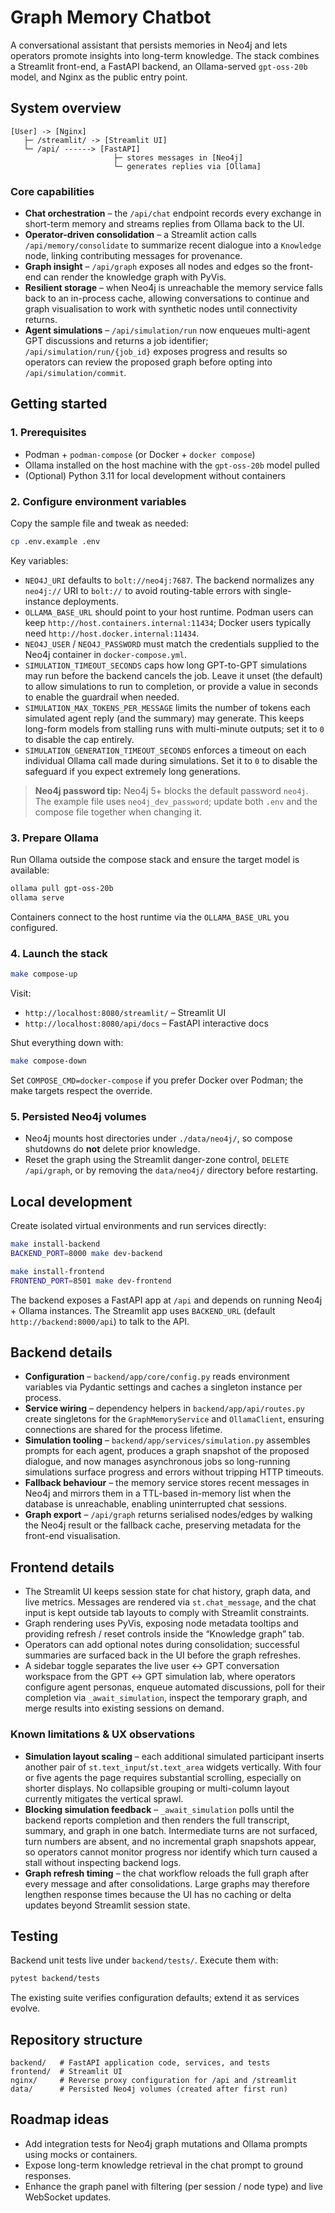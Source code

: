 # Graph Memory Chatbot

A conversational assistant that persists memories in Neo4j and lets operators promote insights into long-term knowledge. The stack combines a Streamlit front-end, a FastAPI backend, an Ollama-served `gpt-oss-20b` model, and Nginx as the public entry point.

## System overview

```
[User] -> [Nginx]
   ├─ /streamlit/ -> [Streamlit UI]
   └─ /api/ ------> [FastAPI]
                       ├─ stores messages in [Neo4j]
                       └─ generates replies via [Ollama]
```

### Core capabilities

- **Chat orchestration** – the `/api/chat` endpoint records every exchange in short-term memory and streams replies from Ollama back to the UI.
- **Operator-driven consolidation** – a Streamlit action calls `/api/memory/consolidate` to summarize recent dialogue into a `Knowledge` node, linking contributing messages for provenance.
- **Graph insight** – `/api/graph` exposes all nodes and edges so the front-end can render the knowledge graph with PyVis.
- **Resilient storage** – when Neo4j is unreachable the memory service falls back to an in-process cache, allowing conversations to continue and graph visualisation to work with synthetic nodes until connectivity returns.
- **Agent simulations** – `/api/simulation/run` now enqueues multi-agent GPT discussions and returns a job identifier; `/api/simulation/run/{job_id}` exposes progress and results so operators can review the proposed graph before opting into `/api/simulation/commit`.

## Getting started

### 1. Prerequisites

- Podman + `podman-compose` (or Docker + `docker compose`)
- Ollama installed on the host machine with the `gpt-oss-20b` model pulled
- (Optional) Python 3.11 for local development without containers

### 2. Configure environment variables

Copy the sample file and tweak as needed:

```bash
cp .env.example .env
```

Key variables:

- `NEO4J_URI` defaults to `bolt://neo4j:7687`. The backend normalizes any `neo4j://` URI to `bolt://` to avoid routing-table errors with single-instance deployments.
- `OLLAMA_BASE_URL` should point to your host runtime. Podman users can keep `http://host.containers.internal:11434`; Docker users typically need `http://host.docker.internal:11434`.
- `NEO4J_USER` / `NEO4J_PASSWORD` must match the credentials supplied to the Neo4j container in `docker-compose.yml`.
- `SIMULATION_TIMEOUT_SECONDS` caps how long GPT-to-GPT simulations may run before the backend cancels the job. Leave it unset (the default) to allow simulations to run to completion, or provide a value in seconds to enable the guardrail when needed.
- `SIMULATION_MAX_TOKENS_PER_MESSAGE` limits the number of tokens each simulated agent reply (and the summary) may generate. This keeps long-form models from stalling runs with multi-minute outputs; set it to `0` to disable the cap entirely.
- `SIMULATION_GENERATION_TIMEOUT_SECONDS` enforces a timeout on each individual Ollama call made during simulations. Set it to `0` to disable the safeguard if you expect extremely long generations.

> **Neo4j password tip:** Neo4j 5+ blocks the default password `neo4j`. The example file uses `neo4j_dev_password`; update both `.env` and the compose file together when changing it.

### 3. Prepare Ollama

Run Ollama outside the compose stack and ensure the target model is available:

```bash
ollama pull gpt-oss-20b
ollama serve
```

Containers connect to the host runtime via the `OLLAMA_BASE_URL` you configured.

### 4. Launch the stack

```bash
make compose-up
```

Visit:

- `http://localhost:8080/streamlit/` – Streamlit UI
- `http://localhost:8080/api/docs` – FastAPI interactive docs

Shut everything down with:

```bash
make compose-down
```

Set `COMPOSE_CMD=docker-compose` if you prefer Docker over Podman; the make targets respect the override.

### 5. Persisted Neo4j volumes

- Neo4j mounts host directories under `./data/neo4j/`, so compose shutdowns do **not** delete prior knowledge.
- Reset the graph using the Streamlit danger-zone control, `DELETE /api/graph`, or by removing the `data/neo4j/` directory before restarting.

## Local development

Create isolated virtual environments and run services directly:

```bash
make install-backend
BACKEND_PORT=8000 make dev-backend

make install-frontend
FRONTEND_PORT=8501 make dev-frontend
```

The backend exposes a FastAPI app at `/api` and depends on running Neo4j + Ollama instances. The Streamlit app uses `BACKEND_URL` (default `http://backend:8000/api`) to talk to the API.

## Backend details

- **Configuration** – `backend/app/core/config.py` reads environment variables via Pydantic settings and caches a singleton instance per process.
- **Service wiring** – dependency helpers in `backend/app/api/routes.py` create singletons for the `GraphMemoryService` and `OllamaClient`, ensuring connections are shared for the process lifetime.
- **Simulation tooling** – `backend/app/services/simulation.py` assembles prompts for each agent, produces a graph snapshot of the proposed dialogue, and now manages asynchronous jobs so long-running simulations surface progress and errors without tripping HTTP timeouts.
- **Fallback behaviour** – the memory service stores recent messages in Neo4j and mirrors them in a TTL-based in-memory list when the database is unreachable, enabling uninterrupted chat sessions.
- **Graph export** – `/api/graph` returns serialised nodes/edges by walking the Neo4j result or the fallback cache, preserving metadata for the front-end visualisation.

## Frontend details

- The Streamlit UI keeps session state for chat history, graph data, and live metrics. Messages are rendered via `st.chat_message`, and the chat input is kept outside tab layouts to comply with Streamlit constraints.
- Graph rendering uses PyVis, exposing node metadata tooltips and providing refresh / reset controls inside the “Knowledge graph” tab.
- Operators can add optional notes during consolidation; successful summaries are surfaced back in the UI before the graph refreshes.
- A sidebar toggle separates the live user ↔ GPT conversation workspace from the GPT ↔ GPT simulation lab, where operators configure agent personas, enqueue automated discussions, poll for their completion via `_await_simulation`, inspect the temporary graph, and merge results into existing sessions on demand.

### Known limitations & UX observations

- **Simulation layout scaling** – each additional simulated participant inserts another pair of `st.text_input`/`st.text_area` widgets vertically. With four or five agents the page requires substantial scrolling, especially on shorter displays. No collapsible grouping or multi-column layout currently mitigates the vertical sprawl.
- **Blocking simulation feedback** – `_await_simulation` polls until the backend reports completion and then renders the full transcript, summary, and graph in one batch. Intermediate turns are not surfaced, turn numbers are absent, and no incremental graph snapshots appear, so operators cannot monitor progress nor identify which turn caused a stall without inspecting backend logs.
- **Graph refresh timing** – the chat workflow reloads the full graph after every message and after consolidations. Large graphs may therefore lengthen response times because the UI has no caching or delta updates beyond Streamlit session state.

## Testing

Backend unit tests live under `backend/tests/`. Execute them with:

```bash
pytest backend/tests
```

The existing suite verifies configuration defaults; extend it as services evolve.

## Repository structure

```
backend/   # FastAPI application code, services, and tests
frontend/  # Streamlit UI
nginx/     # Reverse proxy configuration for /api and /streamlit
data/      # Persisted Neo4j volumes (created after first run)
```

## Roadmap ideas

- Add integration tests for Neo4j graph mutations and Ollama prompts using mocks or containers.
- Expose long-term knowledge retrieval in the chat prompt to ground responses.
- Enhance the graph panel with filtering (per session / node type) and live WebSocket updates.
